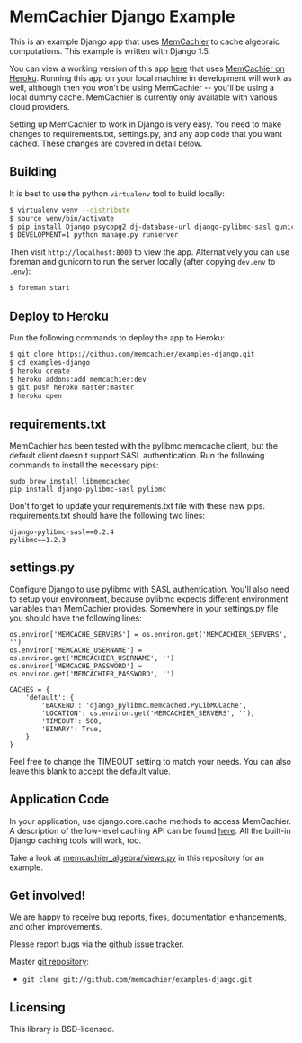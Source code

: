 # MemCachier Django Example

This is an example Django app that uses
[MemCachier](http://www.memcachier.com) to cache algebraic
computations. This example is written with Django 1.5.

You can view a working version of this app
[here](http://memcachier-examples-django.herokuapp.com) that uses
[MemCachier on Heroku](https://addons.heroku.com/memcachier).
Running this app on your local machine in development will work as
well, although then you won't be using MemCachier -- you'll be using a
local dummy cache. MemCachier is currently only available with various
cloud providers.

Setting up MemCachier to work in Django is very easy. You need to
make changes to requirements.txt, settings.py, and any app code that
you want cached. These changes are covered in detail below.

## Building

It is best to use the python `virtualenv` tool to build locally:

~~~~ .sh
$ virtualenv venv --distribute
$ source venv/bin/activate
$ pip install Django psycopg2 dj-database-url django-pylibmc-sasl gunicorn
$ DEVELOPMENT=1 python manage.py runserver
~~~~

Then visit `http://localhost:8000` to view the app. Alternatively you
can use foreman and gunicorn to run the server locally (after copying
`dev.env` to `.env`):

~~~~ .sh
$ foreman start
~~~~

## Deploy to Heroku

Run the following commands to deploy the app to Heroku:

~~~~ .sh
$ git clone https://github.com/memcachier/examples-django.git
$ cd examples-django
$ heroku create
$ heroku addons:add memcachier:dev
$ git push heroku master:master
$ heroku open
~~~~

## requirements.txt

MemCachier has been tested with the pylibmc memcache client, but the
default client doesn't support SASL authentication. Run the following
commands to install the necessary pips:

~~~~ .shell
sudo brew install libmemcached
pip install django-pylibmc-sasl pylibmc
~~~~

Don't forget to update your requirements.txt file with these new pips.
requirements.txt should have the following two lines:

~~~~
django-pylibmc-sasl==0.2.4
pylibmc==1.2.3
~~~~

## settings.py

Configure Django to use pylibmc with SASL authentication. You'll also
need to setup your environment, because pylibmc expects different
environment variables than MemCachier provides. Somewhere in your
settings.py file you should have the following lines:

~~~~ .python
os.environ['MEMCACHE_SERVERS'] = os.environ.get('MEMCACHIER_SERVERS', '')
os.environ['MEMCACHE_USERNAME'] = os.environ.get('MEMCACHIER_USERNAME', '')
os.environ['MEMCACHE_PASSWORD'] = os.environ.get('MEMCACHIER_PASSWORD', '')

CACHES = {
    'default': {
        'BACKEND': 'django_pylibmc.memcached.PyLibMCCache',
        'LOCATION': os.environ.get('MEMCACHIER_SERVERS', ''),
        'TIMEOUT': 500,
        'BINARY': True,
    }
}
~~~~

Feel free to change the TIMEOUT setting to match your needs. You can
also leave this blank to accept the default value.

## Application Code

In your application, use django.core.cache methods to access
MemCachier. A description of the low-level caching API can be found
[here](https://docs.djangoproject.com/en/1.4/topics/cache/#the-low-level-cache-api).
All the built-in Django caching tools will work, too.

Take a look at
[memcachier_algebra/views.py](https://github.com/memcachier/examples-django/blob/master/memcachier_algebra/views.py)
in this repository for an example.

## Get involved!

We are happy to receive bug reports, fixes, documentation enhancements,
and other improvements.

Please report bugs via the
[github issue tracker](http://github.com/memcachier/examples-django/issues).

Master [git repository](http://github.com/memcachier/examples-django):

* `git clone git://github.com/memcachier/examples-django.git`

## Licensing

This library is BSD-licensed.

